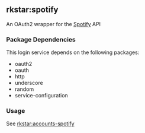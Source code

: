 ## rkstar:spotify

An OAuth2 wrapper for the [Spotify](http://spotify.com) API

### Package Dependencies

This login service depends on the following packages:
* oauth2
* oauth
* http
* underscore
* random
* service-configuration

### Usage

See [rkstar:accounts-spotify](https://github.com/rkstar/accounts-spotify)